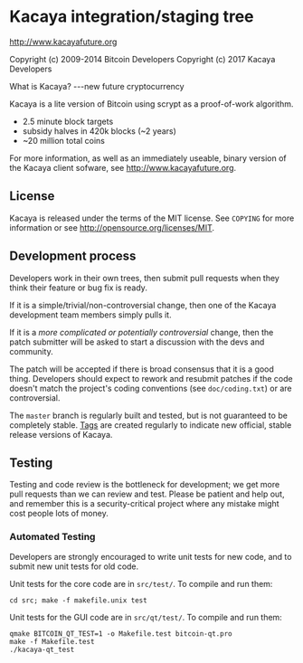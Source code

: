Kacaya integration/staging tree
================================

http://www.kacayafuture.org

Copyright (c) 2009-2014 Bitcoin Developers
Copyright (c) 2017 Kacaya Developers

What is Kacaya?
---new future cryptocurrency

Kacaya is a lite version of Bitcoin using scrypt as a proof-of-work algorithm.
 - 2.5 minute block targets
 - subsidy halves in 420k blocks (~2 years)
 - ~20 million total coins

For more information, as well as an immediately useable, binary version of
the Kacaya client sofware, see http://www.kacayafuture.org.

License
-------

Kacaya is released under the terms of the MIT license. See `COPYING` for more
information or see http://opensource.org/licenses/MIT.

Development process
-------------------

Developers work in their own trees, then submit pull requests when they think
their feature or bug fix is ready.

If it is a simple/trivial/non-controversial change, then one of the Kacaya
development team members simply pulls it.

If it is a *more complicated or potentially controversial* change, then the patch
submitter will be asked to start a discussion with the devs and community.

The patch will be accepted if there is broad consensus that it is a good thing.
Developers should expect to rework and resubmit patches if the code doesn't
match the project's coding conventions (see `doc/coding.txt`) or are
controversial.

The `master` branch is regularly built and tested, but is not guaranteed to be
completely stable. [Tags](https://github.com/kacaya-project/kacaya/tags) are created
regularly to indicate new official, stable release versions of Kacaya.

Testing
-------

Testing and code review is the bottleneck for development; we get more pull
requests than we can review and test. Please be patient and help out, and
remember this is a security-critical project where any mistake might cost people
lots of money.

### Automated Testing

Developers are strongly encouraged to write unit tests for new code, and to
submit new unit tests for old code.

Unit tests for the core code are in `src/test/`. To compile and run them:

    cd src; make -f makefile.unix test

Unit tests for the GUI code are in `src/qt/test/`. To compile and run them:

    qmake BITCOIN_QT_TEST=1 -o Makefile.test bitcoin-qt.pro
    make -f Makefile.test
    ./kacaya-qt_test

